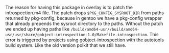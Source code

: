 The reason for having this package in overlay is to patch the
introspection.m4 file. The patch drops `$PKG_CONFIG_SYSROOT_DIR` from paths
returned by pkg-config, because in gentoo we have a pkg-config wrapper that
already prepends the sysroot directory to the paths. Without the patch we
ended up having paths like
`/build/amd64-usr//build/amd64-usr/usr/share/gobject-introspection-1.0/Makefile.introspection`.
This error is triggered by projects using gobject-introspection with the
autotools build system. Like the old version polkit that we still have.
